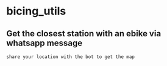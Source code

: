 # bicing_utils

## Get the closest station with an ebike via whatsapp message
```
share your location with the bot to get the map
```
